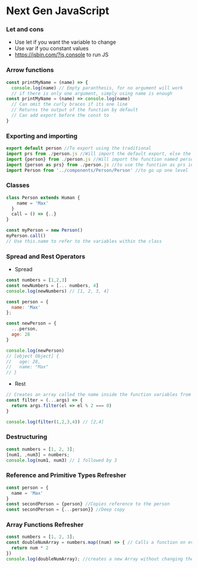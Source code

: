 # Next Gen JavaScript

### Let and cons
* Use let if you want the variable to change
* Use var if you constant values
* https://jsbin.com/?js,console to run JS

### Arrow functions
```JavaScript
const printMyName = (name) => {
  console.log(name) // Empty paranthesis, for no argument will work
  // if there is only one argument, simply using name is enough
const printMyName = (name) => console.log(name)
  // Can omit the curly braces if its one line
  // Returns the output of the function by default
  // Can add export before the const to 
}
```

### Exporting and importing 
```JavaScript
export default person //To export using the traditional
import prs from ./person.js //Will import the default export, else the function/var named prs
import {person} from ./person.js //Will import the function named person, and assign it to person in the import file
import {person as prs} from ./person.js //to use the function as prs in the import file
import Person from '../components/Person/Person' //to go up one level
```

### Classes
```JavaScript
class Person extends Human {
    name = 'Max'
  }
  call = () => {..}
}

const myPerson = new Person()
myPerson.call()
// Use this.name to refer to the variables within the class
```

### Spread and Rest Operators
* Spread
```JavaScript
const numbers = [1,2,3]
const newNumbers = [... numbers, 4]
console.log(newNumbers) // [1, 2, 3, 4]

const person = {
  name: 'Max'
};

const newPerson = {
  ...person,
  age: 28
}

console.log(newPerson) 
// [object Object] {
//   age: 28,
//   name: "Max"
// }
```
* Rest
```JavaScript
// Creates an array called the name inside the function variables from a number of arguments passed to the function
const filter = (...args) => {
  return args.filter(el => el % 2 === 0)
}

console.log(filter(1,2,3,4)) // [2,4]
```

### Destructuring
```JavaScript
const numbers = [1, 2, 3];
[num1, ,num3] = numbers;
console.log(num1, num3) // 1 followed by 3
```

### Reference and Primitive Types Refresher
```JavaScript
const person = {
  name = 'Max'
}
const secondPerson = {person} //Copies reference to the person
const secondPerson = {...person}} //Deep copy
```

### Array Functions Refresher
```JavaScript
const numbers = [1, 2, 3];
const doubleNumArray = numbers.map((num) => { // Calls a function on every element in the array
  return num * 2
})
console.log(doubleNumArray); //creates a new Array without changing the original
```
